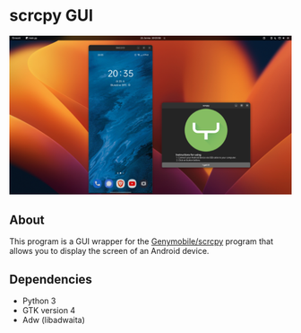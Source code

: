 # scrcpy GUI
![screenshot](https://github.com/vikdevelop/scrcpy-gui/blob/main/screenshots/scrcpy-gui.png)
## About
This program is a GUI wrapper for the [Genymobile/scrcpy](https://github.com/Genymobile/scrcpy) program that allows you to display the screen of an Android device.
## Dependencies
- Python 3
- GTK version 4
- Adw (libadwaita)
